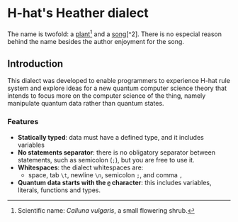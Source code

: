 # H-hat's Heather dialect


The name is twofold: a [plant](https://en.wikipedia.org/wiki/Calluna)[^1] and a [song](https://en.wikipedia.org/wiki/Crosswinds_(Billy_Cobham_album)#Side_two)[^2]. There is no especial reason behind the name besides the author enjoyment for the song.


[^1]: Scientific name: _Calluna vulgaris_, a small flowering shrub.
[^2]: Billy Cobham's Crosswinds album, second track of side two.


## Introduction

This dialect was developed to enable programmers to experience H-hat rule system and explore ideas for a new quantum computer science theory that intends to focus more on the computer science of the thing, namely manipulate quantum data rather than quantum states. 

### Features

- **Statically typed**: data must have a defined type, and it includes variables
- **No statements separator**: there is no obligatory separator between statements, such as semicolon (`;`), but you are free to use it.
- **Whitespaces**: the dialect whitespaces are:
    - space, tab `\t`, newline `\n`, semicolon `;`, and comma `,`
- **Quantum data starts with the `@` character**: this includes variables, literals, functions and types.
